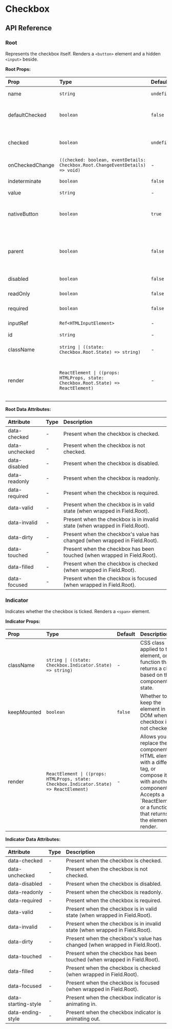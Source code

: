 # Checkbox

[//]: types.ts '<-- Autogenerated By (do not edit the following markdown directly)'

## API Reference

### Root

Represents the checkbox itself.
Renders a `<button>` element and a hidden `<input>` beside.

**Root Props:**

| Prop            | Type                                                                               | Default     | Description                                                                                                                                                                                              |
| :-------------- | :--------------------------------------------------------------------------------- | :---------- | :------------------------------------------------------------------------------------------------------------------------------------------------------------------------------------------------------- |
| name            | `string`                                                                           | `undefined` | Identifies the field when a form is submitted.                                                                                                                                                           |
| defaultChecked  | `boolean`                                                                          | `false`     | Whether the checkbox is initially ticked.&#xA;&#xA;To render a controlled checkbox, use the \`checked\` prop instead.                                                                                    |
| checked         | `boolean`                                                                          | `undefined` | Whether the checkbox is currently ticked.&#xA;&#xA;To render an uncontrolled checkbox, use the \`defaultChecked\` prop instead.                                                                          |
| onCheckedChange | `((checked: boolean, eventDetails: Checkbox.Root.ChangeEventDetails) => void)`     | -           | Event handler called when the checkbox is ticked or unticked.                                                                                                                                            |
| indeterminate   | `boolean`                                                                          | `false`     | Whether the checkbox is in a mixed state: neither ticked, nor unticked.                                                                                                                                  |
| value           | `string`                                                                           | -           | The value of the selected checkbox.                                                                                                                                                                      |
| nativeButton    | `boolean`                                                                          | `true`      | Whether the component renders a native `<button>` element when replacing it&#xA;via the `render` prop.&#xA;Set to `false` if the rendered element is not a button (e.g. `<div>`).                        |
| parent          | `boolean`                                                                          | `false`     | Whether the checkbox controls a group of child checkboxes.&#xA;&#xA;Must be used in a \[Checkbox Group]\(https\://base-ui.com/react/components/checkbox-group).                                          |
| disabled        | `boolean`                                                                          | `false`     | Whether the component should ignore user interaction.                                                                                                                                                    |
| readOnly        | `boolean`                                                                          | `false`     | Whether the user should be unable to tick or untick the checkbox.                                                                                                                                        |
| required        | `boolean`                                                                          | `false`     | Whether the user must tick the checkbox before submitting a form.                                                                                                                                        |
| inputRef        | `Ref<HTMLInputElement>`                                                            | -           | A ref to access the hidden `<input>` element.                                                                                                                                                            |
| id              | `string`                                                                           | -           | The id of the input element.                                                                                                                                                                             |
| className       | `string \| ((state: Checkbox.Root.State) => string)`                               | -           | CSS class applied to the element, or a function that&#xA;returns a class based on the component’s state.                                                                                                 |
| render          | `ReactElement \| ((props: HTMLProps, state: Checkbox.Root.State) => ReactElement)` | -           | Allows you to replace the component’s HTML element&#xA;with a different tag, or compose it with another component.&#xA;&#xA;Accepts a \`ReactElement\` or a function that returns the element to render. |

**Root Data Attributes:**

| Attribute      | Type | Description                                                                 |
| :------------- | :--- | :-------------------------------------------------------------------------- |
| data-checked   | -    | Present when the checkbox is checked.                                       |
| data-unchecked | -    | Present when the checkbox is not checked.                                   |
| data-disabled  | -    | Present when the checkbox is disabled.                                      |
| data-readonly  | -    | Present when the checkbox is readonly.                                      |
| data-required  | -    | Present when the checkbox is required.                                      |
| data-valid     | -    | Present when the checkbox is in valid state (when wrapped in Field.Root).   |
| data-invalid   | -    | Present when the checkbox is in invalid state (when wrapped in Field.Root). |
| data-dirty     | -    | Present when the checkbox's value has changed (when wrapped in Field.Root). |
| data-touched   | -    | Present when the checkbox has been touched (when wrapped in Field.Root).    |
| data-filled    | -    | Present when the checkbox is checked (when wrapped in Field.Root).          |
| data-focused   | -    | Present when the checkbox is focused (when wrapped in Field.Root).          |

### Indicator

Indicates whether the checkbox is ticked.
Renders a `<span>` element.

**Indicator Props:**

| Prop        | Type                                                                                    | Default | Description                                                                                                                                                                                              |
| :---------- | :-------------------------------------------------------------------------------------- | :------ | :------------------------------------------------------------------------------------------------------------------------------------------------------------------------------------------------------- |
| className   | `string \| ((state: Checkbox.Indicator.State) => string)`                               | -       | CSS class applied to the element, or a function that&#xA;returns a class based on the component’s state.                                                                                                 |
| keepMounted | `boolean`                                                                               | `false` | Whether to keep the element in the DOM when the checkbox is not checked.                                                                                                                                 |
| render      | `ReactElement \| ((props: HTMLProps, state: Checkbox.Indicator.State) => ReactElement)` | -       | Allows you to replace the component’s HTML element&#xA;with a different tag, or compose it with another component.&#xA;&#xA;Accepts a \`ReactElement\` or a function that returns the element to render. |

**Indicator Data Attributes:**

| Attribute           | Type | Description                                                                 |
| :------------------ | :--- | :-------------------------------------------------------------------------- |
| data-checked        | -    | Present when the checkbox is checked.                                       |
| data-unchecked      | -    | Present when the checkbox is not checked.                                   |
| data-disabled       | -    | Present when the checkbox is disabled.                                      |
| data-readonly       | -    | Present when the checkbox is readonly.                                      |
| data-required       | -    | Present when the checkbox is required.                                      |
| data-valid          | -    | Present when the checkbox is in valid state (when wrapped in Field.Root).   |
| data-invalid        | -    | Present when the checkbox is in invalid state (when wrapped in Field.Root). |
| data-dirty          | -    | Present when the checkbox's value has changed (when wrapped in Field.Root). |
| data-touched        | -    | Present when the checkbox has been touched (when wrapped in Field.Root).    |
| data-filled         | -    | Present when the checkbox is checked (when wrapped in Field.Root).          |
| data-focused        | -    | Present when the checkbox is focused (when wrapped in Field.Root).          |
| data-starting-style | -    | Present when the checkbox indicator is animating in.                        |
| data-ending-style   | -    | Present when the checkbox indicator is animating out.                       |
